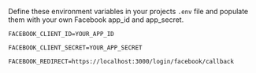 Define these environment variables in your projects `.env` file and populate them with your own Facebook app_id and app_secret.

`FACEBOOK_CLIENT_ID=YOUR_APP_ID`

`FACEBOOK_CLIENT_SECRET=YOUR_APP_SECRET`

`FACEBOOK_REDIRECT=https://localhost:3000/login/facebook/callback`
